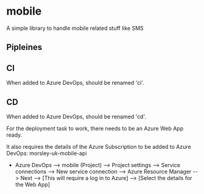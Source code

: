 # mobile

A simple library to handle mobile related stuff like SMS







## Pipleines

CI
--

When added to Azure DevOps, should be renamed 'ci'.

CD
--

When added to Azure DevOps, should be renamed 'cd'.

For the deployment task to work, there needs to be an Azure Web App ready.

It also requires the details of the Azure Subscription to be added to Azure DevOps: morsley-uk-mobile-api

- Azure DevOps --> mobile (Project) --> Project settings --> Service connections --> New service connection --> Azure Resource Manager --> Next --> [This will require a log in to Azure] --> [Select the details for the Web App]

